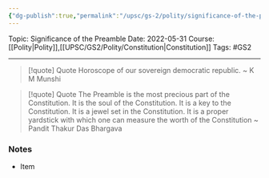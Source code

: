 ```yaml
---
{"dg-publish":true,"permalink":"/upsc/gs-2/polity/significance-of-the-preamble/","dgHomeLink":true,"dgPassFrontmatter":false}
---
```


Topic: Significance of the Preamble
Date: 2022-05-31
Course: [[Polity|Polity]],[[UPSC/GS2/Polity/Constitution|Constitution]]
Tags: #GS2 

---

> [!quote] Quote
>  Horoscope of our sovereign democratic republic.
>  ~ K M Munshi

> [!quote] Quote
> The Preamble is the most precious part of the Constitution. It is the soul of the Constitution. It is a key to the Constitution. It is a jewel set in the Constitution. It is a proper yardstick with which one can measure the worth of the Constitution
> ~ Pandit Thakur Das Bhargava








### Notes
- Item



